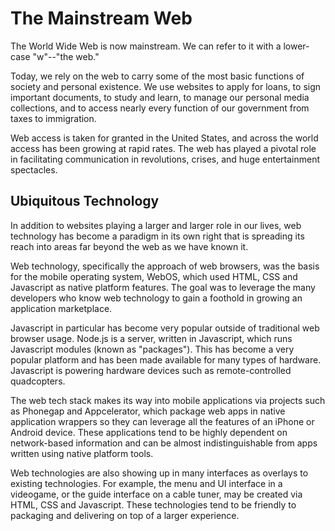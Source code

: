 # The Mainstream Web

The World Wide Web is now mainstream. We can refer to it with a lower-case "w"--"the web."

Today, we rely on the web to carry some of the most basic functions of society and personal existence. We use websites to apply for loans, to sign important documents, to study and learn, to manage our personal media collections, and to access nearly every function of our government from taxes to immigration.

Web access is taken for granted in the United States, and across the world access has been growing at rapid rates. The web has played a pivotal role in facilitating communication in revolutions, crises, and huge entertainment spectacles. 

## Ubiquitous Technology
In addition to websites playing a larger and larger role in our lives, web technology has become a paradigm in its own right that is spreading its reach into areas far beyond the web as we have known it. 

Web technology, specifically the approach of web browsers, was the basis for the mobile operating system, WebOS, which used HTML, CSS and Javascript as native platform features. The goal was to leverage the many developers who know web technology to gain a foothold in growing an application marketplace.

Javascript in particular has become very popular outside of traditional web browser usage. Node.js is a server, written in Javascript, which runs Javascript modules (known as "packages"). This has become a very popular platform and has been made available for many types of hardware. Javascript is powering hardware devices such as remote-controlled quadcopters.

The web tech stack makes its way into mobile applications via projects such as Phonegap and Appcelerator, which package web apps in native application wrappers so they can leverage all the features of an iPhone or Android device. These applications tend to be highly dependent on network-based information and can be almost indistinguishable from apps written using native platform tools.

Web technologies are also showing up in many interfaces as overlays to existing technologies. For example, the menu and UI interface in a videogame, or the guide interface on a cable tuner, may be created via HTML, CSS and Javascript. These technologies tend to be friendly to packaging and delivering on top of a larger experience.
